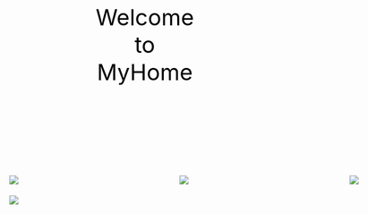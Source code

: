 <html>
<heah>
  <meta charset="utf-8"></meat>
  <style type="text/css">
  .head{
      color:black;font-size:40px;text-align:center;padding:150px;
  }
  .content{
      width:1200px;margin-left:atuo;margin-right:auto;
    }
  .box{
      width:280px;padding:5px;margin:5px;backgrond-color:witch;
      display:inline-block;vertical-align:top;
    }
   </style>
</head>
<body style="margin:0px;">
  <div class="head">Welcome to MyHome</div>
  <div class="content">
      <div class="box">
          <img src="C:\Users\糧有\Desktop/台北車站.jpg"></img>
      </div>
      <div class="box">
        <img src="C:\Users\糧有\Desktop/桃園車站.jpg"></img>
      </div>
      <div class="box">
        <img src="C:\Users\糧有\Desktop/台中車站.jpg"></img>
      </div>
      <div class="box">
        <img src="C:\Users\糧有\Desktop/台南車站.jpg"></img>
      </div>
  </div>
</body>
</html>
